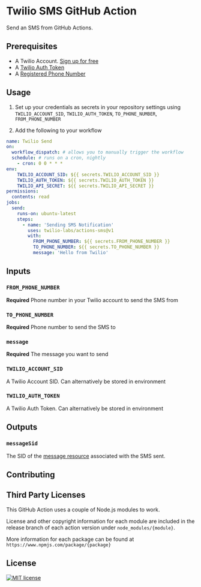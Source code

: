 # Twilio SMS GitHub Action

Send an SMS from GitHub Actions.

## Prerequisites

- A Twilio Account. [Sign up for free](https://www.twilio.com/try-twilio)
- A [Twilio Auth Token](https://www.twilio.com/docs/iam/api/authtoken)
- A [Registered Phone Number](https://www.twilio.com/docs/phone-numbers/regulatory/faq) 

## Usage

1. Set up your credentials as secrets in your repository settings using `TWILIO_ACCOUNT_SID`, `TWILIO_AUTH_TOKEN`, `TO_PHONE_NUMBER`, `FROM_PHONE_NUMBER` 

2. Add the following to your workflow

```yml
name: Twilio Send
on:
  workflow_dispatch: # allows you to manually trigger the workflow
  schedule: # runs on a cron, nightly
    - cron: 0 0 * * * 
env:
    TWILIO_ACCOUNT_SID: ${{ secrets.TWILIO_ACCOUNT_SID }}
    TWILIO_AUTH_TOKEN: ${{ secrets.TWILIO_AUTH_TOKEN }}
    TWILIO_API_SECRET: ${{ secrets.TWILIO_API_SECRET }}
permissions:
  contents: read
jobs:
  send:
    runs-on: ubuntu-latest
    steps:
      - name: 'Sending SMS Notification'
        uses: twilio-labs/actions-sms@v1
        with:
          FROM_PHONE_NUMBER: ${{ secrets.FROM_PHONE_NUMBER }} 
          TO_PHONE_NUMBER: ${{ secrets.TO_PHONE_NUMBER }} 
          message: 'Hello from Twilio'
```

## Inputs

### `FROM_PHONE_NUMBER`

**Required** Phone number in your Twilio account to send the SMS from

### `TO_PHONE_NUMBER`

**Required** Phone number to send the SMS to

### `message`

**Required** The message you want to send

### `TWILIO_ACCOUNT_SID`

A Twilio Account SID. Can alternatively be stored in environment

### `TWILIO_AUTH_TOKEN`

A Twilio Auth Token. Can alternatively be stored in environment

## Outputs

### `messageSid`

The SID of the [message resource](https://www.twilio.com/docs/sms/api/message-resource#message-properties) associated with the SMS sent.

## Contributing

## Third Party Licenses

This GitHub Action uses a couple of Node.js modules to work.

License and other copyright information for each module are included in the release branch of each action version under `node_modules/{module}`.

More information for each package can be found at `https://www.npmjs.com/package/{package}`

## License

[![MIT license](https://img.shields.io/badge/License-MIT-blue.svg)](https://lbesson.mit-license.org/)
